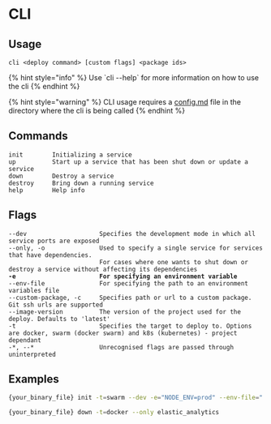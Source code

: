 # CLI

## Usage

```
cli <deploy command> [custom flags] <package ids>
```

{% hint style="info" %}
Use \`cli --help\` for more information on how to use the cli
{% endhint %}

{% hint style="warning" %}
CLI usage requires a [config.md](config.md "mention") file in the directory where the cli is being called
{% endhint %}

## Commands

```
init        Initializing a service
up          Start up a service that has been shut down or update a service
down        Destroy a service
destroy     Bring down a running service
help        Help info
```

## Flags

<pre><code>--dev                    Specifies the development mode in which all service ports are exposed
--only, -o               Used to specify a single service for services that have dependencies. 
                         For cases where one wants to shut down or destroy a service without affecting its dependencies
<strong>-e                       For specifying an environment variable
</strong>--env-file               For specifying the path to an environment variables file
--custom-package, -c     Specifies path or url to a custom package. Git ssh urls are supported
--image-version          The version of the project used for the deploy. Defaults to 'latest'
-t                       Specifies the target to deploy to. Options are docker, swarm (docker swarm) and k8s (kubernetes) - project dependant
-*, --*                  Unrecognised flags are passed through uninterpreted</code></pre>

## Examples

```bash
{your_binary_file} init -t=swarm --dev -e="NODE_ENV=prod" --env-file="../env.dev" -c="../customPackage1" -c="<git@github.com/customPackage2>"  interoperability-layer-openhim customPackage1_id customPackage2_id
```

```bash
{your_binary_file} down -t=docker --only elastic_analytics
```

